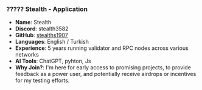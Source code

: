 ### ????? Stealth - Application

- **Name**: Stealth  
- **Discord**: stealth3582  
- **GitHub**: [stealths1907](https://github.com/stealths1907)  
- **Languages**: English / Turkish  
- **Experience**: 5 years running validator and RPC nodes across various networks  
- **AI Tools**: ChatGPT, pyhton, Js  
- **Why Join?**: I'm here for early access to promising projects, to provide feedback as a power user, and potentially receive airdrops or incentives for my testing efforts.
